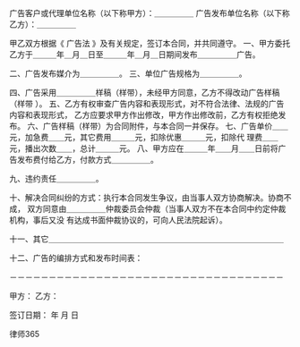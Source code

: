 
 广告客户或代理单位名称（以下称甲方）：＿＿＿＿＿
 广告发布单位名称（以下称乙方）：＿＿＿＿＿
 
 甲乙双方根据《
广告法
》及有关规定，签订本合同，并共同遵守。
 一、甲方委托乙方于＿＿＿年＿月＿日至＿＿＿年＿月＿日期间发布＿＿＿＿＿广告。
 
 二、广告发布媒介为＿＿＿＿＿。
 三、单位广告规格为＿＿＿＿＿。
 
 四、广告采用＿＿＿＿＿样稿（样带），未经甲方同意，乙方不得改动广告样稿（样带
 ）。
 五、乙方有权审查广告内容和表现形式，对不符合法律、法规的广告内容和表现形式，
 乙方应要求甲方作出修改，甲方作出修改前，乙方有权拒绝发布。
 六、广告样稿（样带）为合同附件，与本合同一并保存。
 七、广告单价＿＿元，加急费＿＿元，其它费用＿＿＿元，扣除优惠＿＿＿元，扣除代
 理费＿＿元，播出次数＿＿，总计＿＿＿元。
 八、甲方应在＿＿＿年＿＿月＿＿日前将广告发布费付给乙方，付款方式＿＿＿＿＿。
 
 九、违约责任＿＿＿＿＿。
 
 十、解决合同纠纷的方式：执行本合同发生争议，由当事人双方协商解决。协商不成，
 双方同意由＿＿＿＿＿仲裁委员会仲裁（当事人双方不在本合同中约定仲裁机构，事后又没
 有达成书面仲裁协议的，可向人民法院起诉）。
 
 
 十一、其它＿＿＿＿＿＿＿＿＿＿＿＿＿＿＿＿＿＿＿＿＿＿＿＿＿＿＿＿＿＿
 
 十二、广告的编排方式和发布时间表：
 
 －－－－－－－－－－－－－－－－－－－－－－－－－－－－－－－－－－－
 
 甲方：             乙方：
 
 签订日期： 年 月 日




 
律师365






 


 

 
 
 
 
 
  


  
 

  


  


  
 
 
 
 

